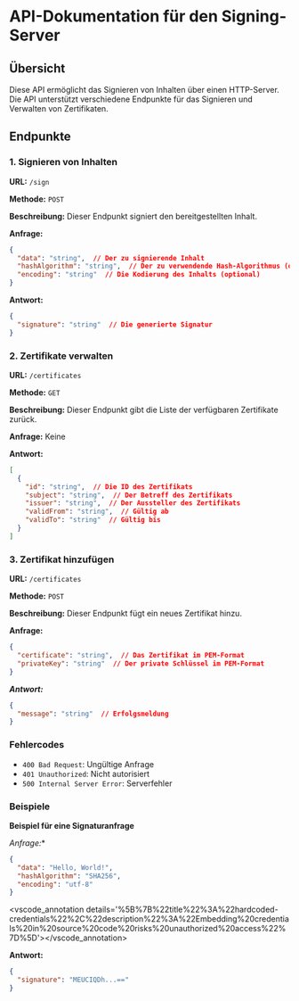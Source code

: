 # API-Dokumentation für den Signing-Server

## Übersicht

Diese API ermöglicht das Signieren von Inhalten über einen HTTP-Server. Die API unterstützt verschiedene Endpunkte für das Signieren und Verwalten von Zertifikaten.

## Endpunkte

### 1. Signieren von Inhalten

**URL:** `/sign`

**Methode:** `POST`

**Beschreibung:** Dieser Endpunkt signiert den bereitgestellten Inhalt.

**Anfrage:**

```json
{
  "data": "string",  // Der zu signierende Inhalt
  "hashAlgorithm": "string",  // Der zu verwendende Hash-Algorithmus (optional)
  "encoding": "string"  // Die Kodierung des Inhalts (optional)
}
```

**Antwort:**

```json
{
  "signature": "string"  // Die generierte Signatur
}
```

### 2. Zertifikate verwalten

**URL:** `/certificates`

**Methode:** `GET`

**Beschreibung:** Dieser Endpunkt gibt die Liste der verfügbaren Zertifikate zurück.

**Anfrage:** Keine

**Antwort:**

```json
[
  {
    "id": "string",  // Die ID des Zertifikats
    "subject": "string",  // Der Betreff des Zertifikats
    "issuer": "string",  // Der Aussteller des Zertifikats
    "validFrom": "string",  // Gültig ab
    "validTo": "string"  // Gültig bis
  }
]
```

### 3. Zertifikat hinzufügen

**URL:** `/certificates`

**Methode:** `POST`

**Beschreibung:** Dieser Endpunkt fügt ein neues Zertifikat hinzu.

**Anfrage:**

```json
{
  "certificate": "string",  // Das Zertifikat im PEM-Format
  "privateKey": "string"  // Der private Schlüssel im PEM-Format
}
```

***Antwort:***

```json
{
  "message": "string"  // Erfolgsmeldung
}
```

### Fehlercodes

- `400 Bad Request`: Ungültige Anfrage
- `401 Unauthorized`: Nicht autorisiert
- `500 Internal Server Error`: Serverfehler

### Beispiele

**Beispiel für eine Signaturanfrage**

*Anfrage:**

```json
{
  "data": "Hello, World!",
  "hashAlgorithm": "SHA256",
  "encoding": "utf-8"
}
```

<vscode_annotation details='%5B%7B%22title%22%3A%22hardcoded-credentials%22%2C%22description%22%3A%22Embedding%20credentials%20in%20source%20code%20risks%20unauthorized%20access%22%7D%5D'></vscode_annotation>

**Antwort:**

```json
{
  "signature": "MEUCIQDh...=="
}
```
